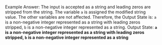 Example Answer:
The input is accepted as a string and leading zeros are stripped from the string. The variable `a` is assigned the modified string value. The other variables are not affected. Therefore, the Output State is: `a` is a non-negative integer represented as a string with leading zeros stripped, `b` is a non-negative integer represented as a string.
Output State: **`a` is a non-negative integer represented as a string with leading zeros stripped, `b` is a non-negative integer represented as a string**